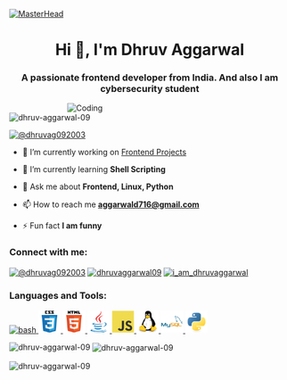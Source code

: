 [![MasterHead](https://steamusercontent-a.akamaihd.net/ugc/183920283391119582/6E311184B9DAB3A735DC4F457A3224F7B6C09035/)](https://dhruv-aggarwal-09.io)
<h1 align="center">Hi 👋, I'm Dhruv Aggarwal</h1>
<h3 align="center">A passionate frontend developer from India. And also I am cybersecurity student</h3>
<img align="right" alt="Coding" width="400" src="https://www.lambdatest.com/resources/images/ezgif.com-gif-maker-16.gif">

<p align="left"> <img src="https://komarev.com/ghpvc/?username=dhruv-aggarwal-09&label=Profile%20views&color=0e75b6&style=flat" alt="dhruv-aggarwal-09" /> </p>

<p align="left"> <a href="https://twitter.com/@dhruvag092003" target="blank"><img src="https://img.shields.io/twitter/follow/@dhruvag092003?logo=twitter&style=for-the-badge" alt="@dhruvag092003" /></a> </p>

- 🔭 I’m currently working on [Frontend Projects](https://github.com/dhruv-aggarwal-09/50-HTML--CSS-and-Javascript-Projects)

- 🌱 I’m currently learning **Shell Scripting**

- 💬 Ask me about **Frontend, Linux, Python**

- 📫 How to reach me **aggarwald716@gmail.com**

- ⚡ Fun fact **I am funny**

<h3 align="left">Connect with me:</h3>
<p align="left">
<a href="https://twitter.com/@dhruvag092003" target="blank"><img align="center" src="https://raw.githubusercontent.com/rahuldkjain/github-profile-readme-generator/master/src/images/icons/Social/twitter.svg" alt="@dhruvag092003" height="30" width="40" /></a>
<a href="https://linkedin.com/in/dhruvaggarwal09" target="blank"><img align="center" src="https://raw.githubusercontent.com/rahuldkjain/github-profile-readme-generator/master/src/images/icons/Social/linked-in-alt.svg" alt="dhruvaggarwal09" height="30" width="40" /></a>
<a href="https://instagram.com/i_am_dhruvaggarwal" target="blank"><img align="center" src="https://raw.githubusercontent.com/rahuldkjain/github-profile-readme-generator/master/src/images/icons/Social/instagram.svg" alt="i_am_dhruvaggarwal" height="30" width="40" /></a>
</p>

<h3 align="left">Languages and Tools:</h3>
<p align="left"> <a href="https://www.gnu.org/software/bash/" target="_blank" rel="noreferrer"> <img src="https://www.vectorlogo.zone/logos/gnu_bash/gnu_bash-icon.svg" alt="bash" width="40" height="40"/> </a> <a href="https://www.w3schools.com/css/" target="_blank" rel="noreferrer"> <img src="https://raw.githubusercontent.com/devicons/devicon/master/icons/css3/css3-original-wordmark.svg" alt="css3" width="40" height="40"/> </a> <a href="https://www.w3.org/html/" target="_blank" rel="noreferrer"> <img src="https://raw.githubusercontent.com/devicons/devicon/master/icons/html5/html5-original-wordmark.svg" alt="html5" width="40" height="40"/> </a> <a href="https://www.java.com" target="_blank" rel="noreferrer"> <img src="https://raw.githubusercontent.com/devicons/devicon/master/icons/java/java-original.svg" alt="java" width="40" height="40"/> </a> <a href="https://developer.mozilla.org/en-US/docs/Web/JavaScript" target="_blank" rel="noreferrer"> <img src="https://raw.githubusercontent.com/devicons/devicon/master/icons/javascript/javascript-original.svg" alt="javascript" width="40" height="40"/> </a> <a href="https://www.linux.org/" target="_blank" rel="noreferrer"> <img src="https://raw.githubusercontent.com/devicons/devicon/master/icons/linux/linux-original.svg" alt="linux" width="40" height="40"/> </a> <a href="https://www.mysql.com/" target="_blank" rel="noreferrer"> <img src="https://raw.githubusercontent.com/devicons/devicon/master/icons/mysql/mysql-original-wordmark.svg" alt="mysql" width="40" height="40"/> </a> <a href="https://www.python.org" target="_blank" rel="noreferrer"> <img src="https://raw.githubusercontent.com/devicons/devicon/master/icons/python/python-original.svg" alt="python" width="40" height="40"/> </a> </p>

<p><img align="left" src="https://github-readme-stats.vercel.app/api/top-langs?username=dhruv-aggarwal-09&show_icons=true&locale=en&layout=compact" alt="dhruv-aggarwal-09" /></p>

<p>&nbsp;<img align="center" src="https://github-readme-stats.vercel.app/api?username=dhruv-aggarwal-09&show_icons=true&locale=en" alt="dhruv-aggarwal-09" /></p>

<p><img align="center" src="https://github-readme-streak-stats.herokuapp.com/?user=dhruv-aggarwal-09&" alt="dhruv-aggarwal-09" /></p>
